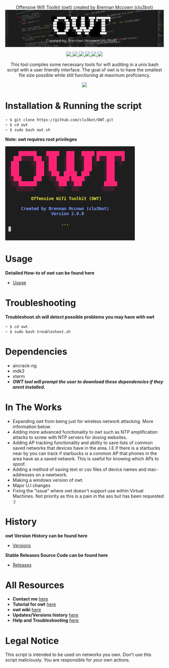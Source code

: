 <p align=center>
Offensive Wifi Toolkit (owt) created by Brennan Mccown (clu3bot)

<img src=img/img6.png align=center alt=banner />

</p>
<p align="center">
    <a href="https://github.com/clu3bot/owt">
      <img src="https://img.shields.io/maintenance/yes/2021" />
    </a>
    <a href="https://github.com/clu3bot/owt/issues">
      <img src="https://img.shields.io/github/issues/clu3bot/owt" />
    </a>
    <a href="https://github.com/clu3bot/owt">
      <img src="https://img.shields.io/github/license/clu3bot/owt" />
    </a>
    <a href="https://github.com/clu3bot/owt/stargazers">
      <img src="https://img.shields.io/github/stars/clu3bot/owt" />
    </a>
    <a href="https://github.com/clu3bot/owt/network/members">
      <img src="https://img.shields.io/github/forks/clu3bot/owt" />
    </a>  
    <a href="https://github.com/clu3bot/owt">
      <img src="https://img.shields.io/github/repo-size/clu3bot/owt" />
    </a>
<p align="center">  
This tool compiles some necessary tools for wifi auditing in a unix bash script with a user friendly interface. The goal of owt is to have the smallest file size possible while still functioning at maximum proficiency.
</p>
    
   <p align="center">
    <a href="">
    <img src="https://img.shields.io/badge/OWT-version%203.0-orange?style=for-the-badge&logo=appveyor?logo=data:none" />
    </a>
   </p> 
   
# Installation & Running the script
```
~ $ git clone https://github.com/clu3bot/OWT.git
~ $ cd owt
~ $ sudo bash owt.sh
```
**Note: owt requires root privileges**

![image](/img/image11.png/)

# Usage
**Detailed How-to of owt can be found here**
* [Usage](https://github.com/clu3bot/owt/wiki/Usage)

# Troubleshooting
**Troubleshoot.sh will detect possible problems you may have with owt**
```
~ $ cd owt
~ $ sudo bash troubleshoot.sh
```

# Dependencies 
* aircrack-ng 
* mdk3
* xterm
* ***OWT tool will prompt the user to download these dependencies if they arent installed.***

# In The Works
* Expanding owt from being just for wireless network attacking. More information below.
* Adding more advanced functionality to owt such as NTP amplification attacks to screw with NTP servers for dosing websites. 
* Adding AP tracking functionality and ability to save lists of common saved networks that devices have in the area. I.E if there is a starbucks near by you can track if starbucks is a common AP that phones in the area have as a saved network. This is useful for knowing which APs to spoof. 
* Adding a method of saving text or csv files of device names and mac-addresses on a newtwork. 
* Making a windows version of owt. 
* Major U.I changes 
* Fixing the "issue" where owt doesn't support use within Virtual Machines. Not priority as this is a pain in the ass but has been requested :)

# History
**owt Version History can be found here**
* [Versions](https://github.com/clu3bot/owt/wiki/Versions)

**Stable Releases Source Code can be found here**
* [Releases](https://github.com/clu3bot/owt/releases)


# All Resources 
* **Contact me** [here](https://github.com/clu3bot/owt/wiki/Contact)
* **Tutorial for owt** [here](https://github.com/clu3bot/owt/wiki/Usage)
* **owt wiki** [here](https://github.com/clu3bot/owt/wiki/)
* **Updates/Versions history** [here](https://github.com/clu3bot/owt/wiki/Versions)
* **Help and Troubleshooting** [here](https://github.com/clu3bot/owt/wiki/Help)

# Legal Notice

This script is intended to be used on networks you own. Don't use this script maliciously. You are responsible for your own actions.


